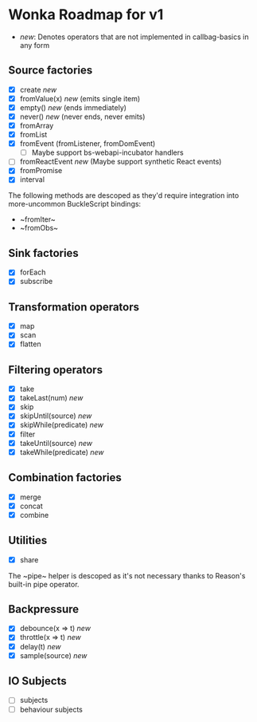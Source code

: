 # Wonka Roadmap for v1

- *new*: Denotes operators that are not implemented in callbag-basics in any form

## Source factories

- [x] create *new*
- [x] fromValue(x) *new* (emits single item)
- [x] empty() *new* (ends immediately)
- [x] never() *new* (never ends, never emits)
- [x] fromArray
- [x] fromList
- [x] fromEvent (fromListener, fromDomEvent)
  - [ ] Maybe support bs-webapi-incubator handlers
- [ ] fromReactEvent *new* (Maybe support synthetic React events)
- [x] fromPromise
- [x] interval

The following methods are descoped as they'd require integration into
more-uncommon BuckleScript bindings:

- ~fromIter~
- ~fromObs~

## Sink factories
- [x] forEach
- [x] subscribe

## Transformation operators
- [x] map
- [x] scan
- [x] flatten

## Filtering operators

- [x] take
- [x] takeLast(num) *new*
- [x] skip
- [x] skipUntil(source) *new*
- [x] skipWhile(predicate) *new*
- [x] filter
- [x] takeUntil(source) *new*
- [x] takeWhile(predicate) *new*

## Combination factories

- [x] merge
- [x] concat
- [x] combine

## Utilities

- [x] share

The ~pipe~ helper is descoped as it's not necessary thanks to Reason's
built-in pipe operator.

## Backpressure

- [x] debounce(x => t) *new*
- [x] throttle(x => t) *new*
- [x] delay(t) *new*
- [x] sample(source) *new*

## IO Subjects

- [ ] subjects
- [ ] behaviour subjects
